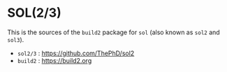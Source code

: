 # SOL(2/3)

This is the sources of the `build2` package for `sol` (also known as `sol2` and `sol3`).

 - `sol2/3` : https://github.com/ThePhD/sol2
 - `build2` : https://build2.org

